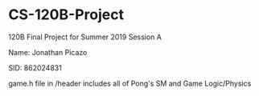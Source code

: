 # CS-120B-Project
120B Final Project for Summer 2019 Session A

Name: Jonathan Picazo

SID: 862024831

game.h file in /header includes all of Pong's SM and Game Logic/Physics
